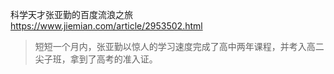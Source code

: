 

科学天才张亚勤的百度流浪之旅 https://www.jiemian.com/article/2953502.html
> 短短一个月内，张亚勤以惊人的学习速度完成了高中两年课程，并考入高二尖子班，拿到了高考的准入证。


